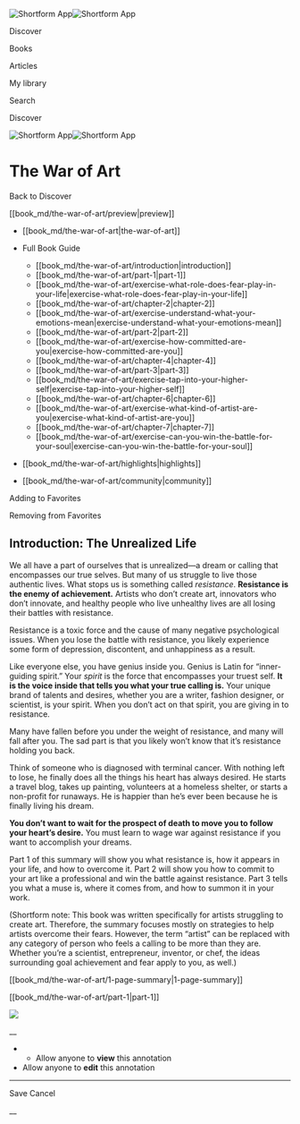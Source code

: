 ![Shortform App](/img/logo.36a2399e.svg)![Shortform App](/img/logo-dark.70c1b072.svg)

Discover

Books

Articles

My library

Search

Discover

![Shortform App](/img/logo.36a2399e.svg)![Shortform App](/img/logo-dark.70c1b072.svg)

# The War of Art

Back to Discover

[[book_md/the-war-of-art/preview|preview]]

  * [[book_md/the-war-of-art|the-war-of-art]]
  * Full Book Guide

    * [[book_md/the-war-of-art/introduction|introduction]]
    * [[book_md/the-war-of-art/part-1|part-1]]
    * [[book_md/the-war-of-art/exercise-what-role-does-fear-play-in-your-life|exercise-what-role-does-fear-play-in-your-life]]
    * [[book_md/the-war-of-art/chapter-2|chapter-2]]
    * [[book_md/the-war-of-art/exercise-understand-what-your-emotions-mean|exercise-understand-what-your-emotions-mean]]
    * [[book_md/the-war-of-art/part-2|part-2]]
    * [[book_md/the-war-of-art/exercise-how-committed-are-you|exercise-how-committed-are-you]]
    * [[book_md/the-war-of-art/chapter-4|chapter-4]]
    * [[book_md/the-war-of-art/part-3|part-3]]
    * [[book_md/the-war-of-art/exercise-tap-into-your-higher-self|exercise-tap-into-your-higher-self]]
    * [[book_md/the-war-of-art/chapter-6|chapter-6]]
    * [[book_md/the-war-of-art/exercise-what-kind-of-artist-are-you|exercise-what-kind-of-artist-are-you]]
    * [[book_md/the-war-of-art/chapter-7|chapter-7]]
    * [[book_md/the-war-of-art/exercise-can-you-win-the-battle-for-your-soul|exercise-can-you-win-the-battle-for-your-soul]]
  * [[book_md/the-war-of-art/highlights|highlights]]
  * [[book_md/the-war-of-art/community|community]]



Adding to Favorites 

Removing from Favorites 

## Introduction: The Unrealized Life

We all have a part of ourselves that is unrealized—a dream or calling that encompasses our true selves. But many of us struggle to live those authentic lives. What stops us is something called _resistance_. **Resistance is the enemy of achievement.** Artists who don’t create art, innovators who don’t innovate, and healthy people who live unhealthy lives are all losing their battles with resistance.

Resistance is a toxic force and the cause of many negative psychological issues. When you lose the battle with resistance, you likely experience some form of depression, discontent, and unhappiness as a result.

Like everyone else, you have genius inside you. Genius is Latin for “inner-guiding spirit.” Your _spirit_ is the force that encompasses your truest self. **It is the voice inside that tells you what your true calling is.** Your unique brand of talents and desires, whether you are a writer, fashion designer, or scientist, is your spirit. When you don’t act on that spirit, you are giving in to resistance.

Many have fallen before you under the weight of resistance, and many will fall after you. The sad part is that you likely won’t know that it’s resistance holding you back.

Think of someone who is diagnosed with terminal cancer. With nothing left to lose, he finally does all the things his heart has always desired. He starts a travel blog, takes up painting, volunteers at a homeless shelter, or starts a non-profit for runaways. He is happier than he’s ever been because he is finally living his dream.

**You don’t want to wait for the prospect of death to move you to follow your heart’s desire.** You must learn to wage war against resistance if you want to accomplish your dreams.

Part 1 of this summary will show you what resistance is, how it appears in your life, and how to overcome it. Part 2 will show you how to commit to your art like a professional and win the battle against resistance. Part 3 tells you what a muse is, where it comes from, and how to summon it in your work.

(Shortform note: This book was written specifically for artists struggling to create art. Therefore, the summary focuses mostly on strategies to help artists overcome their fears. However, the term “artist” can be replaced with any category of person who feels a calling to be more than they are. Whether you’re a scientist, entrepreneur, inventor, or chef, the ideas surrounding goal achievement and fear apply to you, as well.)

[[book_md/the-war-of-art/1-page-summary|1-page-summary]]

[[book_md/the-war-of-art/part-1|part-1]]

![](https://bat.bing.com/action/0?ti=56018282&Ver=2&mid=7618a93d-1000-4a2e-91e1-e2064deec102&sid=48a964a0642711eeb2d9b36fc717f5e2&vid=48a9a1e0642711eebeaf23361361f0d4&vids=0&msclkid=N&pi=0&lg=en-US&sw=800&sh=600&sc=24&nwd=1&tl=Shortform%20%7C%20Book&p=https%3A%2F%2Fwww.shortform.com%2Fapp%2Fbook%2Fthe-war-of-art%2Fintroduction&r=&lt=1090&evt=pageLoad&sv=1&rn=916823)

__

  *   * Allow anyone to **view** this annotation
  * Allow anyone to **edit** this annotation



* * *

Save Cancel

__



